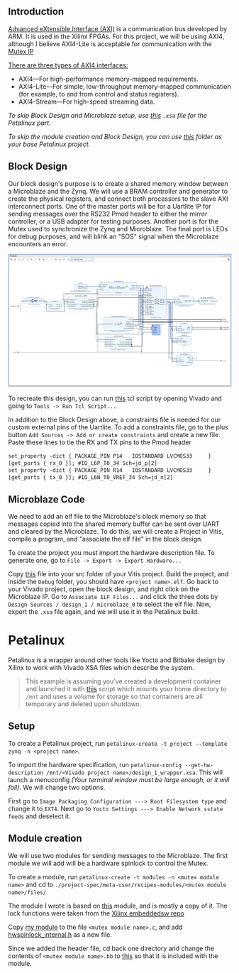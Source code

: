 ## Introduction

[Advanced eXtensible Interface (AXI)](https://en.wikipedia.org/wiki/Advanced_eXtensible_Interface) is a communication bus developed by ARM. It is used in the Xilinx FPGAs. For this project, we will be using AXI4, although I believe AXI4-Lite is acceptable for communication with the [Mutex IP](https://docs.xilinx.com/v/u/en-US/pg117-mutex)

[There are three types of AXI4 interfaces:](https://docs.xilinx.com/v/u/en-US/ug761_axi_reference_guide)
- AXI4—For high-performance memory-mapped requirements.
- AXI4-Lite—For simple, low-throughput memory-mapped communication (for example,
to and from control and status registers).
- AXI4-Stream—For high-speed streaming data.

*To skip Block Design and Microblaze setup, use [this](https://gitlab.ssec.wisc.edu/mkurzynski/petalinux-zybo-z7-20/-/blob/BlockMemMutex/hw/design_1_wrapper.xsa) `.xsa` file for the Petalinux part.*

*To skip the module creation and Block Design, you can use [this](https://gitlab.ssec.wisc.edu/mkurzynski/petalinux-zybo-z7-20/-/tree/BlockMemMutex/os) folder as your base Petalinux project.*

## Block Design

Our block design's purpose is to create a shared memory window between a Microblaze and the Zynq. We will use a BRAM controller and generator to create the physical registers, and connect both processors to the slave AXI interconnect ports. One of the master ports will be for a Uartlite IP for sending messages over the RS232 Pmod header to either the mirror controller, or a USB adapter for testing purposes. Another port is for the Mutex used to synchronize the Zynq and Microblaze. The final port is LEDs for debug purposes, and will blink an "SOS" signal when the Microblaze encounters an error.

![image](uploads/260be8f8efc7144a52a876ddf85c0179/image.png)

To recreate this design, you can run [this](https://gitlab.ssec.wisc.edu/mkurzynski/petalinux-zybo-z7-20/-/blob/BlockMemMutex/hw/design_1.tcl) tcl script by opening Vivado and going to `Tools -> Run Tcl Script...`

In addition to the Block Design above, a constraints file is needed for our custom external pins of the Uartlite. To add a constraints file, go to the plus button `Add Sources -> Add or create constraints` and create a new file. Paste these lines to tie the RX and TX pins to the Pmod header
```
set_property -dict { PACKAGE_PIN P14   IOSTANDARD LVCMOS33     } [get_ports { rx_0 }]; #IO_L6P_T0_34 Sch=jd_p[2]                  
set_property -dict { PACKAGE_PIN R14   IOSTANDARD LVCMOS33     } [get_ports { tx_0 }]; #IO_L6N_T0_VREF_34 Sch=jd_n[2]
```

## Microblaze Code

We need to add an elf file to the Microblaze's block memory so that messages copied into the shared memory buffer can be sent over UART and cleared by the Microblaze. To do this, we will create a Project in Vitis, compile a program, and "associate the elf file" in the block design.

To create the project you must import the hardware description file. To generate one, go to `File -> Export -> Export Hardware...`

Copy [this](https://gitlab.ssec.wisc.edu/mkurzynski/petalinux-zybo-z7-20/-/blob/BlockMemMutex/sw/main.c) file into your src folder of your Vitis project. Build the project, and inside the `Debug` folder, you should have `<project name>.elf`. Go back to your Vivado project, open the block design, and right click on the Microblaze IP. Go to `Associate ELF Files...` and click the three dots by `Design Sources / design_1 / microblaze_0` to select the elf file. Now, export the `.xsa` file again, and we will use it in the Petalinux build.

# Petalinux

Petalinux is a wrapper around other tools like Yocto and Bitbake design by Xilinx to work with Vivado XSA files which describe the system.

> This example is assuming you've created a development container and launched it with [this](https://gitlab.ssec.wisc.edu/mkurzynski/qemu-zc706-petalinux/-/blob/master/go.sh) script which mounts your home directory to `/mnt` and uses a volume for storage so that containers are all temporary and deleted upon shutdown.

## Setup

To create a Petalinux project, run `petalinux-create -t project --template zynq -n <project name>`.

To import the hardware specification, run `petalinux-config --get-hw-description /mnt/<Vivado project name>/design_1_wrapper.xsa`. This will launch a menuconfig *(Your terminal window must be large enough, or it will fail)*. We will change two options.

First go to `Image Packaging Configuration ---> Root Filesystem type` and change it to `EXT4`. Next go to `Yocto Settings ---> Enable Network sstate feeds` and deselect it.

## Module creation

We will use two modules for sending messages to the Microblaze. The first module we will add will be a hardware spinlock to control the Mutex.

To create a module, run `petalinux-create -t modules -n <mutex module name>` and cd to `./project-spec/meta-user/recipes-modules/<mutex module name>/files/`

The module I wrote is based on [this](https://git.kernel.org/pub/scm/linux/kernel/git/stable/linux.git/tree/drivers/hwspinlock/stm32_hwspinlock.c) module, and is mostly a copy of it. The lock functions were taken from the [Xilinx embeddedsw repo](https://github.com/Xilinx/embeddedsw/blob/master/XilinxProcessorIPLib/drivers/mutex/src/xmutex.c)

Copy [my module](https://gitlab.ssec.wisc.edu/mkurzynski/petalinux-zybo-z7-20/-/blob/BlockMemMutex/os/project-spec/meta-user/recipes-modules/ofmutex/files/ofmutex.c) to the file `<mutex module name>.c`, and add [hwspinlock_internal.h](https://git.kernel.org/pub/scm/linux/kernel/git/stable/linux.git/tree/drivers/hwspinlock/hwspinlock_internal.h) as a new file.

Since we added the header file, cd back one directory and change the contents of `<mutex module name>.bb` to [this](https://gitlab.ssec.wisc.edu/mkurzynski/petalinux-zybo-z7-20/-/blob/BlockMemMutex/os/project-spec/meta-user/recipes-modules/ofmutex/ofmutex.bb) so that it is included with the module.
